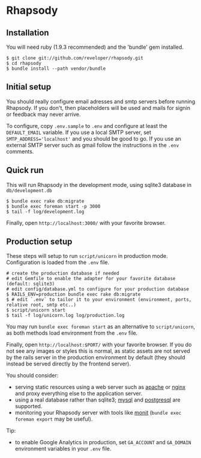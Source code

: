 Rhapsody
===============

Installation
------------
You will need ruby (1.9.3 recommended) and the 'bundle' gem installed.

    $ git clone git://github.com/reveloper/rhapsody.git
    $ cd rhapsody
    $ bundle install --path vendor/bundle

Initial setup
-------------
You should really configure email adresses and smtp servers before running Rhapsody.
If you don't, then placeholders will be used and mails for signin or feedback may never arrive.

To configure, copy `.env.sample` to `.env` and configure at least the `DEFAULT_EMAIL` variable.
If you use a local SMTP server, set `SMTP_ADDRESS='localhost'` and you should be good to go.
If you use an external SMTP server such as gmail follow the instructions in the `.env` comments.

Quick run
---------
This will run Rhapsody in the development mode, using sqlite3 database in `db/development.db`

    $ bundle exec rake db:migrate
    $ bundle exec foreman start -p 3000
    $ tail -f log/development.log

Finally, open `http://localhost:3000/` with your favorite browser.

Production setup
----------------
These steps will setup to run `script/unicorn` in production mode. Configuration is loaded from the `.env` file.

    # create the production database if needed
    # edit Gemfile to enable the adapter for your favorite database (default: sqlite3)
    # edit config/database.yml to configure for your production database
    $ RAILS_ENV=production bundle exec rake db:migrate
    $ # edit `.env` to tailor it to your environment (environment, ports, relative root, smtp etc..)
    $ script/unicorn start
    $ tail -f log/unicorn.log log/production.log

You may run `bundle exec foreman start` as an alternative to `script/unicorn`, as both methods load environment from the `.env` file.

Finally, open `http://localhost:$PORT/` with your favorite browser. If you do not see any images or styles this is normal, as static assets are not served by the rails server in the production environment by default (they should instead be served directly by the frontend server).

You should consider:

* serving static resources using a web server such as [apache](http://httpd.apache.org/) or [nginx](http://wiki.nginx.org/) and proxy everything else to the application server.
* using a real database rather than sqlite3; [mysql](http://www.mysql.com) and [postgresql](http://www.postgresql.org) are supported.
* monitoring your Rhapsody server with tools like [monit](http://mmonit.com/monit) (`bundle exec foreman export` may be useful).

Tip:

* to enable Google Analytics in production, set `GA_ACCOUNT` and `GA_DOMAIN` environment variables in your `.env` file.
